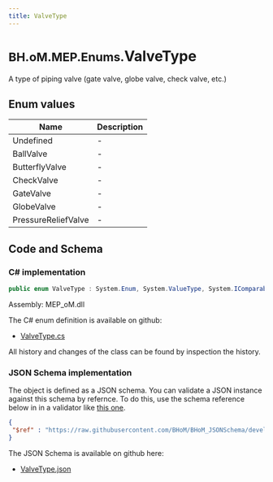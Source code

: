```yaml
---
title: ValveType
---
```


# <small>BH.oM.MEP.Enums.</small>**ValveType**

A type of piping valve (gate valve, globe valve, check valve, etc.)

## Enum values

| Name            | Description                                                    |
|-----------------|----------------------------------------------------------------|
| Undefined |  -  |
| BallValve |  -  |
| ButterflyValve |  -  |
| CheckValve |  -  |
| GateValve |  -  |
| GlobeValve |  -  |
| PressureReliefValve |  -  |


## Code and Schema

### C# implementation

``` C# title="C#"
public enum ValveType : System.Enum, System.ValueType, System.IComparable, System.ISpanFormattable, System.IFormattable, System.IConvertible
```

Assembly: MEP_oM.dll

The C# enum definition is available on github:

- [ValveType.cs](https://github.com/BHoM/BHoM/blob/develop/MEP_oM/Enums\ValveType.cs)

All history and changes of the class can be found by inspection the history.
### JSON Schema implementation

The object is defined as a JSON schema. You can validate a JSON instance against this schema by refernce. To do this, use the schema reference below in in a validator like [this one](https://www.jsonschemavalidator.net/).

``` json title="JSON Schema"
{
 "$ref" : "https://raw.githubusercontent.com/BHoM/BHoM_JSONSchema/develop/MEP_oM/Enums/ValveType.json"
}
```

The JSON Schema is available on github here:

- [ValveType.json](https://github.com/BHoM/BHoM_JSONSchema/blob/develop/MEP_oM/Enums/ValveType.json)
